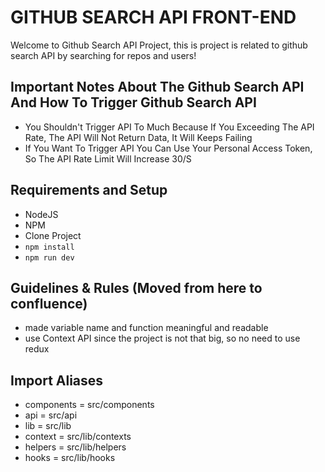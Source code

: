 # GITHUB SEARCH API FRONT-END #

Welcome to Github Search API Project, this is project is related to github search API by searching for repos and users!

## Important Notes About The Github Search API And How To Trigger Github Search API
- You Shouldn't Trigger API To Much Because If You Exceeding The API Rate, The API Will Not Return Data, It Will Keeps Failing
- If You Want To Trigger API You Can Use Your Personal Access Token, So The API Rate Limit Will Increase 30/S


## Requirements and Setup ##
- NodeJS
- NPM
- Clone Project
- ```npm install```
- ```npm run dev```

## Guidelines & Rules (Moved from here to confluence)
- made variable name and function meaningful and readable
- use Context API since the project is not that big, so no need to use redux

## Import Aliases
- components = src/components
- api        = src/api
- lib        = src/lib
- context    = src/lib/contexts
- helpers    = src/lib/helpers
- hooks      = src/lib/hooks
